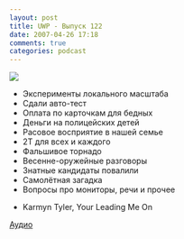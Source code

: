 ```yaml
---
layout: post
title: UWP - Выпуск 122
date: 2007-04-26 17:18
comments: true
categories: podcast
---
```

![](https://podcast.umputun.com/images/uwp/uwp122.jpg)



- Эксперименты локального масштаба
- Сдали авто-тест
- Оплата по карточкам для бедных
- Деньги на полицейских детей
- Расовое восприятие в нашей семье
- 2Т для всех и каждого
- Фальшивое торнадо
- Весенне-оружейные разговоры
- Знатные кандидаты повалили
- Самолётная загадка
- Вопросы про мониторы, речи и прочее


* Karmyn Tyler, Your Leading Me On


[Аудио](https://podcast.umputun.com/media/ump_podcast122.mp3)
<audio src="https://podcast.umputun.com/media/ump_podcast122.mp3" preload="none">